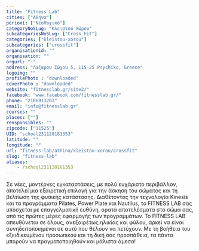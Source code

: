 ```yaml
---
title: "Fitness Lab"
cities: ["Αθήνα"]
perioxi: ["ΝέοΨυχικό"]
categoryNoSLug: "Κλειστού Χώρου"
subcategoriesNoSLug: ["Cross Fit"]
categories: ["kleistou-xorou"]
subcategories: ["crossfit"]
organisationid: ""
organisation: ""
orgurl: "-"
address: "Λαζαρου Σώχου 5, 115 25 Psychiko, Greece"
logoimg: ""
profilePhoto : "downloaded"
coverPhoto : "downloaded"
website: "fitnesslab.gr/site2/"
facebook: "www.facebook.com/fitnesslab.gr/"
phone: "2106913201"
email: "info@fitnesslab.gr"
courses: ""
places: [""]
rensponsibles: ""
zipcode: ["11525"]
UID: "school231120181353"
latitude: ""
longitude: ""
url: "fitness-lab/athina/kleistou-xorou/crossfit"
slug: "fitness-lab"
aliases:
    - /school231120181353
---
```





Σε νέες, μοντέρνες εγκαταστάσεις, με πολύ ευχάριστο περιβάλλον, αποτελεί μια εξαιρετική επιλογή για την άσκηση του σώματος και τη βελτίωση της φυσικής κατάστασης. Διαθέτοντας την τεχνολογία Kinesis και τα προγράμματα Pilates, Power Plate και Nautilus, το FITNESS LAB σας υπόσχεται με επαγγελματική ευθύνη, ορατά αποτελέσματα στο σώμα σας, από τις πρώτες μέρες εφαρμογής των προγραμμάτων. To FITNESS LAB απευθύνεται σε όλους, ανεξαιρέτως ηλικίας και φύλου, αρκεί να είναι συνηδειτοποιημένοι σε αυτό που θέλουν να πετύχουν. Με τη βοήθεια του εξειδικευμένου προσωπικού και τη δική σας προσπάθεια, τα πάντα μπορούν να πραγματοποιηθούν και μάλιστα άμεσα!